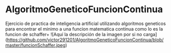 # AlgoritmoGeneticoFuncionContinua
Ejercicio de practica de inteligencia artificial
utilizando algoritmos geneticos para encontrar el minimo a una funcion matematica continua como lo es la funcion de schaffer+
<span>![</span><span>Aquí la descripción de la imagen por si no carga</span><span>]</span>
<span>(</span><span>https://github.com/victor291201/AlgoritmoGeneticoFuncionContinua/blob/master/funcionSchaffer.jpeg</span><span>)</span>
